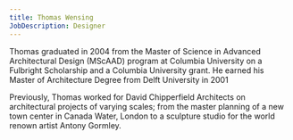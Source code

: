 ```yaml
---
title: Thomas Wensing
JobDescription: Designer
---
```

<p>
	 Thomas graduated in 2004 from the Master of Science in Advanced Architectural Design (MScAAD) program at Columbia University on a Fulbright Scholarship and a Columbia University grant. He earned his Master of Architecture Degree from Delft University in 2001
</p>
<p>
	 Previously, Thomas worked for David Chipperfield Architects on architectural projects of varying scales; from the master planning of a new town center in Canada Water, London to a sculpture studio for the world renown artist Antony Gormley.
</p>